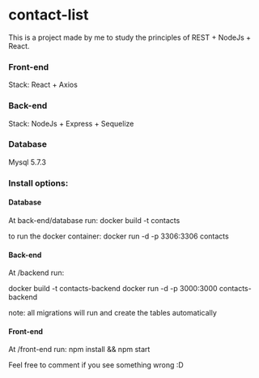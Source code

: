 # contact-list
This is a project made by me to study the principles of REST + NodeJs + React.

### Front-end
Stack: React + Axios

### Back-end
Stack: NodeJs + Express + Sequelize

### Database
Mysql 5.7.3


### Install options:

#### Database
At back-end/database run:
docker build -t contacts

to run the docker container:
docker run -d -p 3306:3306 contacts

#### Back-end

At /backend run:

docker build -t contacts-backend
docker run -d -p 3000:3000 contacts-backend

note: all migrations will run and create the tables automatically

#### Front-end

At /front-end run:
npm install && npm start





Feel free to comment if you see something wrong :D
